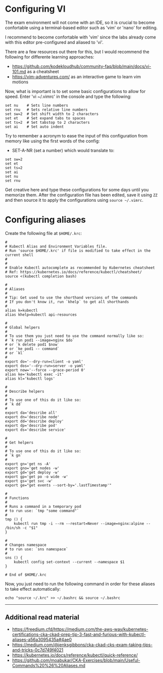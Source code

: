 # Configuring VI

The exam environment will not come with an IDE, so it is crucial to become confortable
using a terminal-based editor such as 'vim' or 'nano' for editing.

I recommend to become confortable with 'vim' since the labs already come with this editor pre-configured
and aliased to 'vi'.

There are a few resources out there for this, but I would recommend the following for differente learning approaches:

- https://github.com/kodekloudhub/community-faq/blob/main/docs/vi-101.md  as a cheatsheet 
- https://vim-adventures.com/ as an interactive game to learn vim motions

Now, what is important is to set some basic configurations to allow for speed.
Enter 'vi ~/.vimrc' in the console and type the following:

```
set nu    # Sets line numbers
set rnu   # Sets relative line numbers
set sw=2  # Set shift width to 2 characters
set et    # Set expand tabs to spaces
set ts=2  # Set tabstop to 2 characters
set ai    # Set auto indent
```

Try to remember a acronym to ease the input of this configuration from memory like using the first
words of the config:

- SET-A-NR (set a number) which would translate to:

```
set sw=2
set et
set ts=2
set ai
set nu
set rnu
```

Get creative here and type these configurations for some days until you memorize them.
After the configuration file has been edited, save it using `ZZ` and then source it to apply 
the configurations using `source ~/.vimrc`.

# Configuring aliases 

Create the following file at `$HOME/.krc`:
```
#
# Kubectl Alias and Environment Variables file.
# Run 'source $HOME/.krc' if file is modified to take effect in the current shell
#
#
# Enable Kubectl autocomplete as recommended by Kubernetes cheatsheet
# Ref: https://kubernetes.io/docs/reference/kubectl/cheatsheet/
source <(kubectl completion bash) 

#
# Aliases
#
# Tip: Get used to use the shorthand versions of the commands
# If you don't know it, run `khelp` to get all shorthands
#
alias k=kubectl
alias khelp=kubectl api-resources

#
# Global helpers
#
# To use them you just need to use the command normally like so:
# `k run pod1 --image=nginx $do`
# or `k delete pod1 $now`
# or `ke pod1 -- command`
# or `kl`
#
export do='--dry-run=client -o yaml'
export dos='--dry-run=server -o yaml'
export now='--force --grace-period 0'
alias ke='kubectl exec -it'
alias kl='kubectl logs'

#
# Describe helpers
#
# To use one of this do it like so:
# `k dd`
#
export da='describe all'
export dn='describe node'
export dd='describe deploy'
export dp='describe pod'
export ds='describe service'

#
# Get helpers
#
# To use one of this do it like so:
# `k gn`
#
export gn='get ns -A'
export gno='get nodes -w'
export gd='get deploy -w'
export gp='get po -o wide -w'
export gs='get svc -w'
export ge="get events --sort-by='.lastTimestamp'"

#
# Functions
#
# Runs a command in a temporary pod
# to run use: `tmp "some command"`
#
tmp () {
    kubectl run tmp -i --rm --restart=Never --image=nginx:alpine -- /bin/sh -c "$1"
}

#
# Changes namespace
# to run use: `sns namespace`
#
sns () {
    kubectl config set-context --current --namespace $1
}

# End of $HOME/.krc
```

Now, you just need to run the following command in order for these aliases to take effect automatically: 

```echo "source ~/.krc" >> ~/.bashrc && source ~/.bashrc```

--------------------
Additional read material
--------------------

- https://freedium.cfd/https://medium.com/the-aws-way/kubernetes-certifications-cka-ckad-prep-tip-3-fast-and-furious-with-kubectl-aliases-a56a3095435a#4ae0
- https://medium.com/@jenksgibbons/cka-ckad-cks-exam-taking-tips-and-tricks-0c7d749f4021
- https://kubernetes.io/docs/reference/kubectl/quick-reference/
- https://github.com/moabukar/CKA-Exercises/blob/main/Useful-Commands%20%26%20Aliases.md
